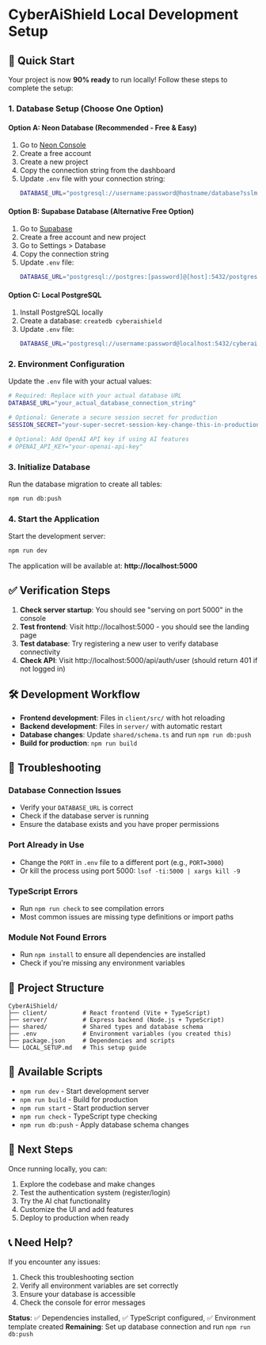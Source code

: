 # CyberAiShield Local Development Setup

## 🚀 Quick Start

Your project is now **90% ready** to run locally! Follow these steps to complete the setup:

### 1. Database Setup (Choose One Option)

#### Option A: Neon Database (Recommended - Free & Easy)
1. Go to [Neon Console](https://console.neon.tech)
2. Create a free account
3. Create a new project
4. Copy the connection string from the dashboard
5. Update `.env` file with your connection string:
   ```bash
   DATABASE_URL="postgresql://username:password@hostname/database?sslmode=require"
   ```

#### Option B: Supabase Database (Alternative Free Option)
1. Go to [Supabase](https://supabase.com)
2. Create a free account and new project
3. Go to Settings > Database
4. Copy the connection string
5. Update `.env` file:
   ```bash
   DATABASE_URL="postgresql://postgres:[password]@[host]:5432/postgres"
   ```

#### Option C: Local PostgreSQL
1. Install PostgreSQL locally
2. Create a database: `createdb cyberaishield`
3. Update `.env` file:
   ```bash
   DATABASE_URL="postgresql://username:password@localhost:5432/cyberaishield"
   ```

### 2. Environment Configuration

Update the `.env` file with your actual values:
```bash
# Required: Replace with your actual database URL
DATABASE_URL="your_actual_database_connection_string"

# Optional: Generate a secure session secret for production
SESSION_SECRET="your-super-secret-session-key-change-this-in-production"

# Optional: Add OpenAI API key if using AI features
# OPENAI_API_KEY="your-openai-api-key"
```

### 3. Initialize Database

Run the database migration to create all tables:
```bash
npm run db:push
```

### 4. Start the Application

Start the development server:
```bash
npm run dev
```

The application will be available at: **http://localhost:5000**

## ✅ Verification Steps

1. **Check server startup**: You should see "serving on port 5000" in the console
2. **Test frontend**: Visit http://localhost:5000 - you should see the landing page
3. **Test database**: Try registering a new user to verify database connectivity
4. **Check API**: Visit http://localhost:5000/api/auth/user (should return 401 if not logged in)

## 🛠️ Development Workflow

- **Frontend development**: Files in `client/src/` with hot reloading
- **Backend development**: Files in `server/` with automatic restart
- **Database changes**: Update `shared/schema.ts` and run `npm run db:push`
- **Build for production**: `npm run build`

## 🐛 Troubleshooting

### Database Connection Issues
- Verify your `DATABASE_URL` is correct
- Check if the database server is running
- Ensure the database exists and you have proper permissions

### Port Already in Use
- Change the `PORT` in `.env` file to a different port (e.g., `PORT=3000`)
- Or kill the process using port 5000: `lsof -ti:5000 | xargs kill -9`

### TypeScript Errors
- Run `npm run check` to see compilation errors
- Most common issues are missing type definitions or import paths

### Module Not Found Errors
- Run `npm install` to ensure all dependencies are installed
- Check if you're missing any environment variables

## 📁 Project Structure

```
CyberAiShield/
├── client/          # React frontend (Vite + TypeScript)
├── server/          # Express backend (Node.js + TypeScript)
├── shared/          # Shared types and database schema
├── .env             # Environment variables (you created this)
├── package.json     # Dependencies and scripts
└── LOCAL_SETUP.md   # This setup guide
```

## 🔧 Available Scripts

- `npm run dev` - Start development server
- `npm run build` - Build for production
- `npm run start` - Start production server
- `npm run check` - TypeScript type checking
- `npm run db:push` - Apply database schema changes

## 🎯 Next Steps

Once running locally, you can:
1. Explore the codebase and make changes
2. Test the authentication system (register/login)
3. Try the AI chat functionality
4. Customize the UI and add features
5. Deploy to production when ready

## 📞 Need Help?

If you encounter any issues:
1. Check this troubleshooting section
2. Verify all environment variables are set correctly
3. Ensure your database is accessible
4. Check the console for error messages

**Status**: ✅ Dependencies installed, ✅ TypeScript configured, ✅ Environment template created
**Remaining**: Set up database connection and run `npm run db:push`